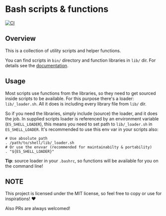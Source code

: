 # Bash scripts & functions

[![CI](https://github.com/es-progress/shell/actions/workflows/shell.yml/badge.svg)](https://github.com/es-progress/shell/actions/workflows/shell.yml)

## Overview

This is a collection of utility scripts and helper functions.

You can find scripts in `bin/` directory and function libraries in `lib/` dir.
For details see the [documentation](https://shell.es-progress.hu/).

## Usage

Most scripts use functions from the libraries, so they need to get sourced inside scripts to be available.
For this purpose there's a loader: `lib/_loader.sh`. All it does is including every library file from `lib/` dir.

So if you need the libraries, simply include (source) the loader, and it does the job.
In supplied scripts loader is referenced by an environment variable (`ES_SHELL_LOADER`), this means you need to set path to `lib/_loader.sh` in `ES_SHELL_LOADER`.
It's recommended to use this env var in your scripts also:

```
# Use absolute path
. /path/to/shell/lib/_loader.sh
# Or use the envvar (recommended for maintainabilty & portability)
. "${ES_SHELL_LOADER}"
```

**Tip**: source loader in your `.bashrc`, so functions will be available for you on the command line!

## NOTE

This project is licensed under the MIT license, so feel free to copy or use for inspirations! :heart:

Also PRs are always welcomed!
